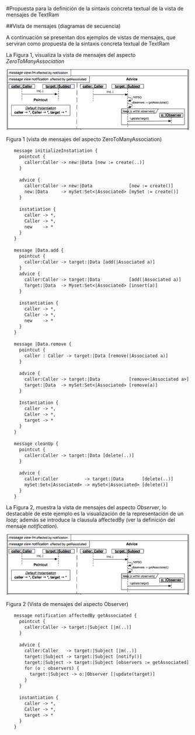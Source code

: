 #Propuesta para la definición de la sintaxis concreta textual de la vista de mensajes de TextRam

##Vista de mensajes (diagramas de secuencia)

A continuación se presentan dos ejemplos de vistas de mensajes, que serviran como propuesta de la sintaxis concreta textual de TextRam

La Figura 1, visualiza la vista de mensajes del aspecto *ZeroToManyAssociation*

!["Figura 1 Vista de mensajes del aspecto Observer"](img/Observer_MessageNotification.png "Vista de mensajes del aspecto ZeroToManyAssociation")

Figura 1 (vista de mensajes del aspecto ZeroToManyAssociation)





       message initializeInstatiation {
	     pointcut {
		   caller:Caller -> new:|Data [new := create(..)]
         }

         advice {
		   caller:Caller -> new:|Data              [new := create()]
		   new:|Data     -> mySet:Set<|Associated> [mySet := create()]
         }

         instatiation {
		   caller -> *,
		   Caller -> *,
		   new    -> *
         }
       }

       message |Data.add {
	     pointcut {
		   caller:Caller -> target:|Data [add(|Associated a)]
         }
		 advice {
		   caller:Caller -> target:|Data           [add(|Associated a)]
		   Target:|Data  -> Myset:Set<|Associated> [insert(a)]
         }

         instantiation {
		   caller -> *,
		   Caller -> *,
		   new    -> *
         }
       }

       message |Data.remove {
	     pointcut {
		   caller : Caller -> target:|Data [remove(|Associated a)]
         }

         advice {
		   caller:Caller -> target:|Data           [remove<|Associated a>]
		   target:|Data  -> mySet:Set<|Associated> [remove(a)]
         }

         Instantiation {
		   caller -> *,
		   Caller -> *,
		   target -> *
         }
       }

       message cleanUp {
         pointcut {
		   caller:Caller -> target:|Data [delete(..)]
         }

         advice {
		   caller:Caller          -> target:|Data       [delete(..)]
		   mySet:Set<|Associated> -> mySet<|Associated> [delete()]
         }
       }



La Figura 2, muestra la vista de mensajes del aspecto *Observer*, lo destacable de este ejemplo es la visualización de la representación de un *loop*; además se introduce la clausula affectedBy (ver la definición del mensaje *notification*).

!["Figura 2 Vista de mensajes del aspecto Observer"](img/Observer_MessageNotification.png "Vista de mensajes del aspecto Observer")

Figura 2 (Vista de mensajes del aspecto Observer)






       message notification affectedBy getAssociated {
         pointcut {
           caller:Caller -> target:|Subject [|m(..)]
		 }

         advice {
		   caller:Caller   -> target:|Subject [|m(..)]
		   target:|Subject -> target:|Subject [notify()]
		   target:|Subject -> target:|Subject [observers := getAssociated]
		   for (o : observers) {
             target:|Subject -> o:|Observer [|update(target)]
           }
         }

         instantiation {
           caller -> *,
		   Caller -> *,
		   target -> *
         }
       }
	   


